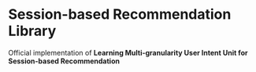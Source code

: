 # Session-based Recommendation Library

Official implementation of **Learning Multi-granularity User Intent Unit for Session-based Recommendation**
